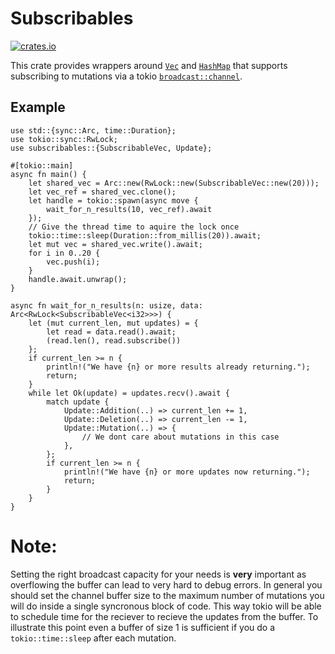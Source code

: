 # Subscribables

[![crates.io](https://img.shields.io/badge/crates.io-v0.1.0-orange)](https://crates.io/crates/subscribables)

This crate provides wrappers around [`Vec`](https://doc.rust-lang.org/alloc/vec/struct.Vec.html)
and [`HashMap`](https://doc.rust-lang.org/std/collections/hash_map/struct.HashMap.html)
that supports subscribing to mutations via a tokio [`broadcast::channel`](https://docs.rs/tokio/latest/tokio/sync/index.html#broadcast-channel).

## Example
```rust, no_run
use std::{sync::Arc, time::Duration};
use tokio::sync::RwLock;
use subscribables::{SubscribableVec, Update};

#[tokio::main]
async fn main() {
    let shared_vec = Arc::new(RwLock::new(SubscribableVec::new(20)));
    let vec_ref = shared_vec.clone();
    let handle = tokio::spawn(async move {
        wait_for_n_results(10, vec_ref).await
    });
    // Give the thread time to aquire the lock once 
    tokio::time::sleep(Duration::from_millis(20)).await;
    let mut vec = shared_vec.write().await;
    for i in 0..20 {
        vec.push(i);
    }
    handle.await.unwrap();
}

async fn wait_for_n_results(n: usize, data: Arc<RwLock<SubscribableVec<i32>>>) {
    let (mut current_len, mut updates) = {
        let read = data.read().await;
        (read.len(), read.subscribe())
    };
    if current_len >= n {
        println!("We have {n} or more results already returning.");
        return;
    }
    while let Ok(update) = updates.recv().await {
        match update {
            Update::Addition(..) => current_len += 1,
            Update::Deletion(..) => current_len -= 1,
            Update::Mutation(..) => {
                // We dont care about mutations in this case
            },
        };
        if current_len >= n {
            println!("We have {n} or more updates now returning.");
            return;
        }
    }
}
```
# Note:
Setting the right broadcast capacity for your needs is **very** important as overflowing the
buffer can lead to very hard to debug errors.
In general you should set the channel buffer size to the maximum number of mutations you
will do inside a single syncronous block of code.
This way tokio will be able to schedule time for the reciever to recieve the updates from the buffer.
To illustrate this point even a buffer of size 1 is sufficient if you do a `tokio::time::sleep` after each mutation.
